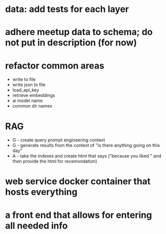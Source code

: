 # data: add tests for each layer

# adhere meetup data to schema; do not put in description (for now)

# refactor common areas
* write to file
* write json to file
* load_api_key
* retrieve embeddings
* ai model name
* common dir names

# RAG
* G - create query prompt engineering context
* G - generate results from the context of "is there anything going on this day"
* A - take the indexes and create html that says ("because you liked <recomendation query>" and then provide the html for recemondation)

# web service docker container that hosts everything

# a front end that allows for entering all needed info
